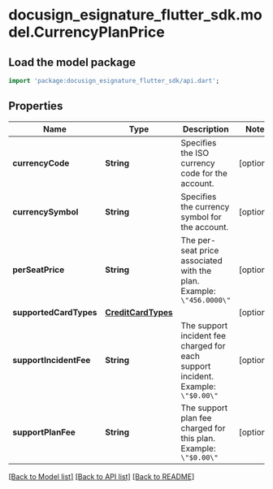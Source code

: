 # docusign_esignature_flutter_sdk.model.CurrencyPlanPrice

## Load the model package
```dart
import 'package:docusign_esignature_flutter_sdk/api.dart';
```

## Properties
Name | Type | Description | Notes
------------ | ------------- | ------------- | -------------
**currencyCode** | **String** | Specifies the ISO currency code for the account. | [optional] 
**currencySymbol** | **String** | Specifies the currency symbol for the account. | [optional] 
**perSeatPrice** | **String** | The per-seat price associated with the plan.  Example: `\"456.0000\"` | [optional] 
**supportedCardTypes** | [**CreditCardTypes**](CreditCardTypes.md) |  | [optional] 
**supportIncidentFee** | **String** | The support incident fee charged for each support incident.  Example: `\"$0.00\"` | [optional] 
**supportPlanFee** | **String** | The support plan fee charged for this plan.  Example: `\"$0.00\"` | [optional] 

[[Back to Model list]](../README.md#documentation-for-models) [[Back to API list]](../README.md#documentation-for-api-endpoints) [[Back to README]](../README.md)


